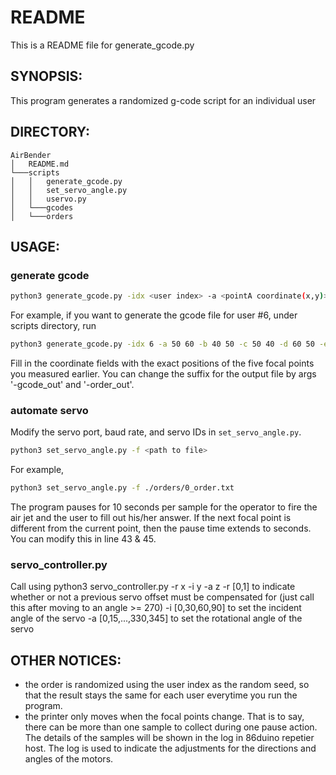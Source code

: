 # README

This is a README file for generate_gcode.py

## SYNOPSIS:

This program generates a randomized g-code script for an individual user

## DIRECTORY:

```
AirBender
│   README.md
└───scripts
│   │   generate_gcode.py
│   │   set_servo_angle.py
│   │   uservo.py
│   └───gcodes
│   └───orders
```

## USAGE:

### generate gcode

```sh
python3 generate_gcode.py -idx <user index> -a <pointA coordinate(x,y)> -b <pointB coordinate(x,y)> -c <pointC coordinate(x,y)> -d <pointD coordinate(x,y)> -e <pointE coordinate(x,y)> -angle <angle of incidence>
```

For example,
if you want to generate the gcode file for user #6,
under scripts directory, run

```sh
python3 generate_gcode.py -idx 6 -a 50 60 -b 40 50 -c 50 40 -d 60 50 -e 50 50 -angle 30
```

Fill in the coordinate fields with the exact positions of the five focal points you measured earlier.
You can change the suffix for the output file by args '-gcode_out' and '-order_out'.

### automate servo

Modify the servo port, baud rate, and servo IDs in `set_servo_angle.py`.

```sh
python3 set_servo_angle.py -f <path to file>
```

For example,

```sh
python3 set_servo_angle.py -f ./orders/0_order.txt
```

The program pauses for 10 seconds per sample for the operator to fire the air jet and the user to fill out his/her answer. If the next focal point is different from the current point, then the pause time extends to seconds. You can modify this in line 43 & 45.

### servo_controller.py
Call using python3 servo_controller.py -r x -i y -a z
-r [0,1] to indicate whether or not a previous servo offset must be compensated for (just call this after moving to an angle >= 270)
-i [0,30,60,90] to set the incident angle of the servo
-a [0,15,...,330,345] to set the rotational angle of the servo

## OTHER NOTICES:

- the order is randomized using the user index as the random seed, so that the result stays the same for each user everytime you run the program.
- the printer only moves when the focal points change. That is to say, there can be more than one sample to collect during one pause action. The details of the samples will be shown in the log in 86duino repetier host. The log is used to indicate the adjustments for the directions and angles of the motors.
